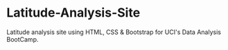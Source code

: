 # Latitude-Analysis-Site
Latitude analysis site using HTML, CSS &amp; Bootstrap for UCI's Data Analysis BootCamp.
